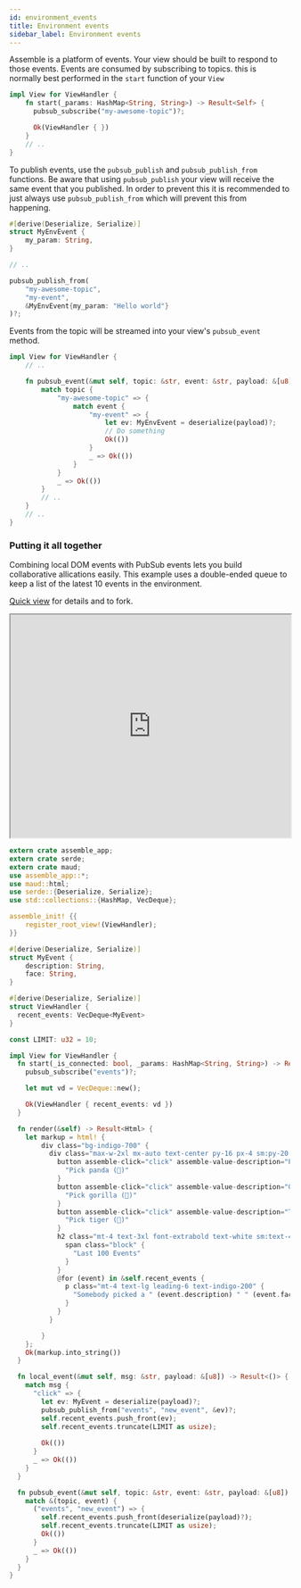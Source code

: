 ```yaml
---
id: environment_events
title: Environment events
sidebar_label: Environment events
---
```


Assemble is a platform of events. Your view should be built to respond to those events. Events are consumed by subscribing to topics. this is normally best performed in the `start` function of your `View`


```rust
impl View for ViewHandler {
    fn start(_params: HashMap<String, String>) -> Result<Self> {
      pubsub_subscribe("my-awesome-topic")?;

      Ok(ViewHandler { })
    }
    // ..
}

```


To publish events, use the `pubsub_publish` and `pubsub_publish_from` functions. Be aware that using `pubsub_publish` your view will receive the same event that you published. In order to prevent this it is recommended to just always use `pubsub_publish_from` which will prevent this from happening.

```rust
#[derive(Deserialize, Serialize)]
struct MyEnvEvent {
    my_param: String,
}

// ..

pubsub_publish_from(
    "my-awesome-topic",
    "my-event",
    &MyEnvEvent{my_param: "Hello world"}
)?;
```

Events from the topic will be streamed into your view's `pubsub_event` method.

```rust
impl View for ViewHandler {
    // ..

    fn pubsub_event(&mut self, topic: &str, event: &str, payload: &[u8]) -> Result<()> {
        match topic {
            "my-awesome-topic" => {
                match event {
                    "my-event" => {
                        let ev: MyEnvEvent = deserialize(payload)?;
                        // Do something
                        Ok(())
                    }
                    _ => Ok(())
                }
            }
            _ => Ok(())
        }
        // ..
    }
    // ..
}
```

### Putting it all together

Combining local DOM events with PubSub events lets you build collaborative allications easily. This example uses a double-ended queue to keep a list of the latest 10 events in the environment.

[Quick view](https://www.assemble.app/environment/d7f7bd7a-1a82-40d3-ac0a-5a6630966d40/quick_view/) for details and to fork. 


<iframe height="400" width="100%" src="https://www.assemble.app/environment/d7f7bd7a-1a82-40d3-ac0a-5a6630966d40/view/?iframe=true" title="Environment Events"></iframe>

```rust
extern crate assemble_app;
extern crate serde;
extern crate maud;
use assemble_app::*;
use maud::html;
use serde::{Deserialize, Serialize};
use std::collections::{HashMap, VecDeque};

assemble_init! {{
    register_root_view!(ViewHandler);
}}

#[derive(Deserialize, Serialize)]
struct MyEvent {
    description: String,
    face: String,
}

#[derive(Deserialize, Serialize)]
struct ViewHandler {
  recent_events: VecDeque<MyEvent>
}

const LIMIT: u32 = 10;

impl View for ViewHandler {
  fn start(_is_connected: bool, _params: HashMap<String, String>) -> Result<Self> {
    pubsub_subscribe("events")?;

    let mut vd = VecDeque::new();

    Ok(ViewHandler { recent_events: vd })
  }

  fn render(&self) -> Result<Html> {
    let markup = html! {
        div class="bg-indigo-700" {
          div class="max-w-2xl mx-auto text-center py-16 px-4 sm:py-20 sm:px-6 lg:px-8" {
            button assemble-click="click" assemble-value-description="Panda"  assemble-value-face="🐼" class="mt-8 w-full inline-flex items-center justify-center px-5 py-3 border border-transparent text-base font-medium rounded-md text-indigo-600 bg-white hover:bg-indigo-50 sm:w-auto" {
              "Pick panda (🐼)"
            }
            button assemble-click="click" assemble-value-description="Gorilla"  assemble-value-face="🦍" class="mx-4 mt-8 w-full inline-flex items-center justify-center px-5 py-3 border border-transparent text-base font-medium rounded-md text-indigo-600 bg-white hover:bg-indigo-50 sm:w-auto" {
              "Pick gorilla (🦍)"
            }
            button assemble-click="click" assemble-value-description="Tiger"  assemble-value-face="🐯" class="mt-8 w-full inline-flex items-center justify-center px-5 py-3 border border-transparent text-base font-medium rounded-md text-indigo-600 bg-white hover:bg-indigo-50 sm:w-auto" {
              "Pick tiger (🐯)"
            }
            h2 class="mt-4 text-3xl font-extrabold text-white sm:text-4xl" {
              span class="block" {
                "Last 100 Events"
              }
            }
            @for (event) in &self.recent_events {
              p class="mt-4 text-lg leading-6 text-indigo-200" {
                "Somebody picked a " (event.description) " " (event.face)
              }
            }
          }

        }
    };
    Ok(markup.into_string())
  }

  fn local_event(&mut self, msg: &str, payload: &[u8]) -> Result<()> {
    match msg {
      "click" => {
        let ev: MyEvent = deserialize(payload)?;
        pubsub_publish_from("events", "new_event", &ev)?;
        self.recent_events.push_front(ev);
        self.recent_events.truncate(LIMIT as usize);
        
        Ok(())
      }
      _ => Ok(())
    }
  }

  fn pubsub_event(&mut self, topic: &str, event: &str, payload: &[u8]) -> Result<()> {
    match &(topic, event) {
      ("events", "new_event") => {
        self.recent_events.push_front(deserialize(payload)?);
        self.recent_events.truncate(LIMIT as usize);
        Ok(())
      }
      _ => Ok(())
    }
  }
}

```